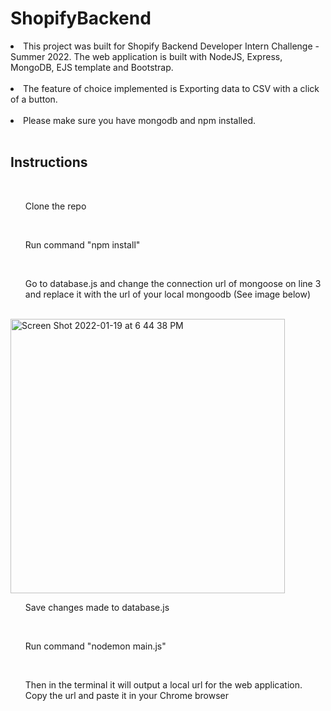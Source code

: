 # ShopifyBackend
<li>This project was built for Shopify Backend Developer Intern Challenge - Summer 2022. 
The web application is built with NodeJS, Express, MongoDB, EJS template and Bootstrap.</li>
<br/>
<li>The feature of choice implemented is Exporting data to CSV with a click of a button.</li>
<br/>
<li>Please make sure you have mongodb and npm installed.</li>
<br/>
<h2>Instructions</h2>
<br/>
<ol>Clone the repo</ol>
<br/>
<ol>Run command "npm install"</ol>
<br/>
<ol>Go to database.js and change the connection url of mongoose on line 3 and replace it with the url of your local mongoodb (See image below)</ol>
<br/>
<img width="439" alt="Screen Shot 2022-01-19 at 6 44 38 PM" src="https://user-images.githubusercontent.com/25629702/150236276-e65e9f8c-7791-44a8-82a7-98bef6f44e0e.png">
<br/>
<ol>Save changes made to database.js</ol>
<br/>
<ol>Run command "nodemon main.js"</ol>
<br/>
<ol>Then in the terminal it will output a local url for the web application. Copy the url and paste it in your Chrome browser</ol>

